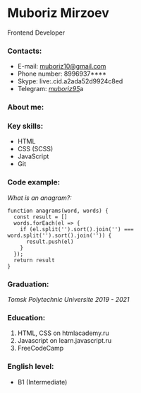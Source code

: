 
# Muboriz Mirzoev
Frontend Developer

### Contacts:

- E-mail:  muboriz10@gmail.com
- Phone number:  8996937****
- Skype:  live:.cid.a2ada52d9924c8ed 
- Telegram:  [_muboriz95_](https://t.me/muboriz95)a

### About me:


### Key skills:

-  HTML
-  CSS (SCSS)
-  JavaScript
-  Git

### Code example: 
_What is an anagram?:_

```
function anagrams(word, words) {
  const result = []
  words.forEach(el => {
    if (el.split('').sort().join('') === word.split('').sort().join('')) {
      result.push(el)
    }
  });
  return result
}
```

### Graduation:

_Tomsk Polytechnic Universite 2019 - 2021_ 


### Education:
1. HTML, CSS on htmlacademy.ru
2. Javascript on learn.javascript.ru
3. FreeCodeCamp

### English level:

* B1 (Intermediate)